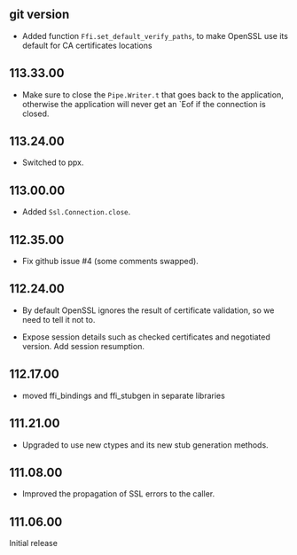 ## git version

- Added function `Ffi.set_default_verify_paths`, to make OpenSSL use its default for
  CA certificates locations

## 113.33.00

- Make sure to close the `Pipe.Writer.t` that goes back to the application, otherwise the
  application will never get an `Eof if the connection is closed.

## 113.24.00

- Switched to ppx.

## 113.00.00

- Added `Ssl.Connection.close`.

## 112.35.00

- Fix github issue #4 (some comments swapped).

## 112.24.00

- By default OpenSSL ignores the result of certificate validation, so we need to
  tell it not to.

- Expose session details such as checked certificates and negotiated version.
  Add session resumption.

## 112.17.00

- moved ffi_bindings and ffi_stubgen in separate libraries

## 111.21.00

- Upgraded to use new ctypes and its new stub generation methods.

## 111.08.00

- Improved the propagation of SSL errors to the caller.

## 111.06.00

Initial release

